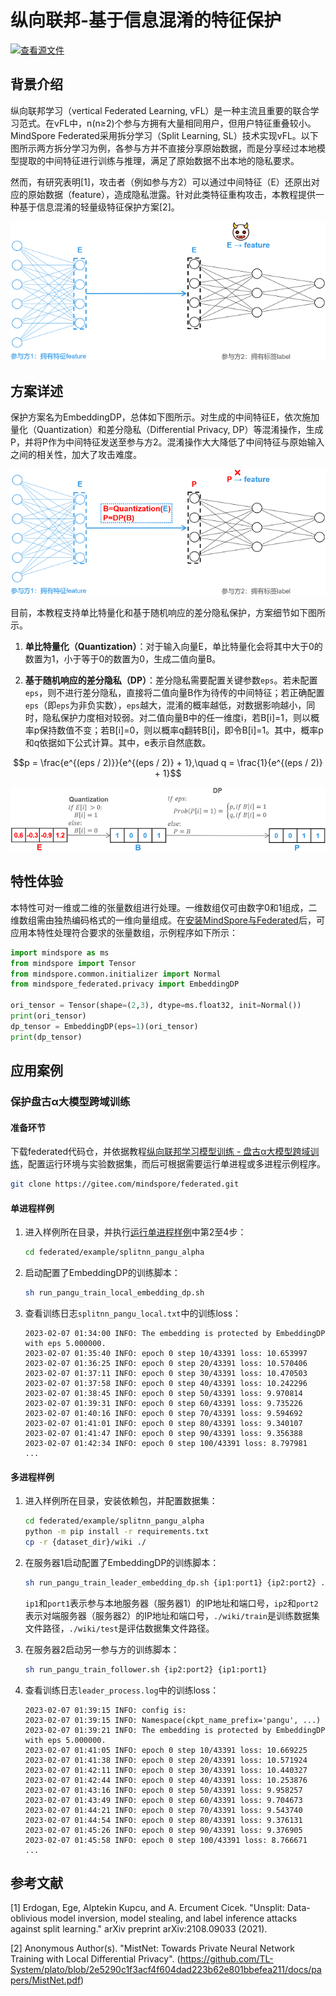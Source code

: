 # 纵向联邦-基于信息混淆的特征保护

[![查看源文件](https://mindspore-website.obs.cn-north-4.myhuaweicloud.com/website-images/r2.2/resource/_static/logo_source.svg)](https://gitee.com/mindspore/docs/blob/r2.2/docs/federated/docs/source_zh_cn/secure_vertical_federated_learning_with_EmbeddingDP.md)

## 背景介绍

纵向联邦学习（vertical Federated Learning, vFL）是一种主流且重要的联合学习范式。在vFL中，n(n≥2)个参与方拥有大量相同用户，但用户特征重叠较小。MindSpore Federated采用拆分学习（Split Learning, SL）技术实现vFL。以下图所示两方拆分学习为例，各参与方并不直接分享原始数据，而是分享经过本地模型提取的中间特征进行训练与推理，满足了原始数据不出本地的隐私要求。

然而，有研究表明[1]，攻击者（例如参与方2）可以通过中间特征（E）还原出对应的原始数据（feature），造成隐私泄露。针对此类特征重构攻击，本教程提供一种基于信息混淆的轻量级特征保护方案[2]。

![image.png](./images/vfl_feature_reconstruction.png)

## 方案详述

保护方案名为EmbeddingDP，总体如下图所示。对生成的中间特征E，依次施加量化（Quantization）和差分隐私（Differential Privacy, DP）等混淆操作，生成P，并将P作为中间特征发送至参与方2。混淆操作大大降低了中间特征与原始输入之间的相关性，加大了攻击难度。

![image.png](./images/vfl_feature_reconstruction_defense.png)

目前，本教程支持单比特量化和基于随机响应的差分隐私保护，方案细节如下图所示。

1. **单比特量化（Quantization）**：对于输入向量E，单比特量化会将其中大于0的数置为1，小于等于0的数置为0，生成二值向量B。

2. **基于随机响应的差分隐私（DP）**：差分隐私需要配置关键参数`eps`。若未配置`eps`，则不进行差分隐私，直接将二值向量B作为待传的中间特征；若正确配置`eps`（即`eps`为非负实数），`eps`越大，混淆的概率越低，对数据影响越小，同时，隐私保护力度相对较弱。对二值向量B中的任一维度i，若B[i]=1，则以概率p保持数值不变；若B[i]=0，则以概率q翻转B[i]，即令B[i]=1。其中，概率p和q依据如下公式计算。其中，e表示自然底数。

$$p = \frac{e^{(eps / 2)}}{e^{(eps / 2)} + 1},\quad q = \frac{1}{e^{(eps / 2)} + 1}$$

![image.png](./images/vfl_mnist_detail.png)

## 特性体验

本特性可对一维或二维的张量数组进行处理。一维数组仅可由数字0和1组成，二维数组需由独热编码格式的一维向量组成。在[安装MindSpore与Federated](https://mindspore.cn/federated/docs/zh-CN/master/federated_install.html#%E8%8E%B7%E5%8F%96mindspore-federated)后，可应用本特性处理符合要求的张量数组，示例程序如下所示：

```python
import mindspore as ms
from mindspore import Tensor
from mindspore.common.initializer import Normal
from mindspore_federated.privacy import EmbeddingDP

ori_tensor = Tensor(shape=(2,3), dtype=ms.float32, init=Normal())
print(ori_tensor)
dp_tensor = EmbeddingDP(eps=1)(ori_tensor)
print(dp_tensor)
```

## 应用案例

### 保护盘古α大模型跨域训练

#### 准备环节

下载federated代码仓，并依据教程[纵向联邦学习模型训练 - 盘古α大模型跨域训练](https://mindspore.cn/federated/docs/zh-CN/master/split_pangu_alpha_application.html#%E5%87%86%E5%A4%87%E7%8E%AF%E8%8A%82)，配置运行环境与实验数据集，而后可根据需要运行单进程或多进程示例程序。

```bash
git clone https://gitee.com/mindspore/federated.git
```

#### 单进程样例

1. 进入样例所在目录，并执行[运行单进程样例](https://mindspore.cn/federated/docs/zh-CN/master/split_pangu_alpha_application.html#%E8%BF%90%E8%A1%8C%E5%8D%95%E8%BF%9B%E7%A8%8B%E6%A0%B7%E4%BE%8B)中第2至4步：

    ```bash
    cd federated/example/splitnn_pangu_alpha
    ```

2. 启动配置了EmbeddingDP的训练脚本：

    ```bash
    sh run_pangu_train_local_embedding_dp.sh
    ```

3. 查看训练日志`splitnn_pangu_local.txt`中的训练loss：

    ```text
    2023-02-07 01:34:00 INFO: The embedding is protected by EmbeddingDP with eps 5.000000.
    2023-02-07 01:35:40 INFO: epoch 0 step 10/43391 loss: 10.653997
    2023-02-07 01:36:25 INFO: epoch 0 step 20/43391 loss: 10.570406
    2023-02-07 01:37:11 INFO: epoch 0 step 30/43391 loss: 10.470503
    2023-02-07 01:37:58 INFO: epoch 0 step 40/43391 loss: 10.242296
    2023-02-07 01:38:45 INFO: epoch 0 step 50/43391 loss: 9.970814
    2023-02-07 01:39:31 INFO: epoch 0 step 60/43391 loss: 9.735226
    2023-02-07 01:40:16 INFO: epoch 0 step 70/43391 loss: 9.594692
    2023-02-07 01:41:01 INFO: epoch 0 step 80/43391 loss: 9.340107
    2023-02-07 01:41:47 INFO: epoch 0 step 90/43391 loss: 9.356388
    2023-02-07 01:42:34 INFO: epoch 0 step 100/43391 loss: 8.797981
    ...
    ```

#### 多进程样例

1. 进入样例所在目录，安装依赖包，并配置数据集：

    ```bash
    cd federated/example/splitnn_pangu_alpha
    python -m pip install -r requirements.txt
    cp -r {dataset_dir}/wiki ./
    ```

2. 在服务器1启动配置了EmbeddingDP的训练脚本：

    ```bash
    sh run_pangu_train_leader_embedding_dp.sh {ip1:port1} {ip2:port2} ./wiki/train ./wiki/train
    ```

    `ip1`和`port1`表示参与本地服务器（服务器1）的IP地址和端口号，`ip2`和`port2`表示对端服务器（服务器2）的IP地址和端口号，`./wiki/train`是训练数据集文件路径，`./wiki/test`是评估数据集文件路径。

3. 在服务器2启动另一参与方的训练脚本：

    ```bash
    sh run_pangu_train_follower.sh {ip2:port2} {ip1:port1}
    ```

4. 查看训练日志`leader_process.log`中的训练loss：

    ```text
    2023-02-07 01:39:15 INFO: config is:
    2023-02-07 01:39:15 INFO: Namespace(ckpt_name_prefix='pangu', ...)
    2023-02-07 01:39:21 INFO: The embedding is protected by EmbeddingDP with eps 5.000000.
    2023-02-07 01:41:05 INFO: epoch 0 step 10/43391 loss: 10.669225
    2023-02-07 01:41:38 INFO: epoch 0 step 20/43391 loss: 10.571924
    2023-02-07 01:42:11 INFO: epoch 0 step 30/43391 loss: 10.440327
    2023-02-07 01:42:44 INFO: epoch 0 step 40/43391 loss: 10.253876
    2023-02-07 01:43:16 INFO: epoch 0 step 50/43391 loss: 9.958257
    2023-02-07 01:43:49 INFO: epoch 0 step 60/43391 loss: 9.704673
    2023-02-07 01:44:21 INFO: epoch 0 step 70/43391 loss: 9.543740
    2023-02-07 01:44:54 INFO: epoch 0 step 80/43391 loss: 9.376131
    2023-02-07 01:45:26 INFO: epoch 0 step 90/43391 loss: 9.376905
    2023-02-07 01:45:58 INFO: epoch 0 step 100/43391 loss: 8.766671
    ...
    ```

## 参考文献

[1] Erdogan, Ege, Alptekin Kupcu, and A. Ercument Cicek. "Unsplit: Data-oblivious model inversion, model stealing, and label inference attacks against split learning." arXiv preprint arXiv:2108.09033 (2021).

[2] Anonymous Author(s). "MistNet: Towards Private Neural Network Training with Local Differential Privacy". (https://github.com/TL-System/plato/blob/2e5290c1f3acf4f604dad223b62e801bbefea211/docs/papers/MistNet.pdf)
